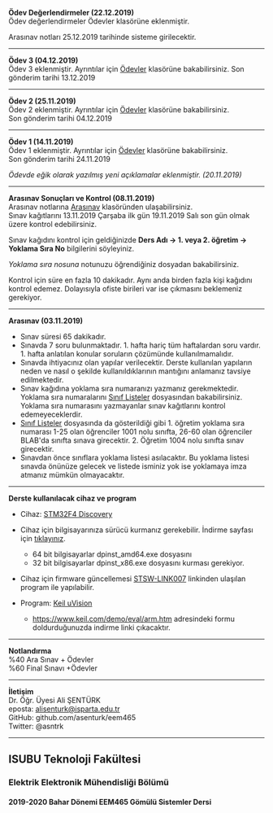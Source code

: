 **Ödev Değerlendirmeler (22.12.2019)**    
Ödev değerlendirmeler Ödevler klasörüne eklenmiştir.

Arasınav notları 25.12.2019 tarihinde sisteme girilecektir.

---

**Ödev 3 (04.12.2019)**   
Ödev 3 eklenmiştir. Ayrıntılar için [Ödevler](./odevler/) klasörüne bakabilirsiniz.
Son gönderim tarihi 13.12.2019


---

**Ödev 2 (25.11.2019)**  
Ödev 2 eklenmiştir. Ayrıntılar için [Ödevler](./odevler/) klasörüne bakabilirsiniz.   
Son gönderim tarihi 04.12.2019 



---

**Ödev 1 (14.11.2019)**   
Ödev 1 eklenmiştir. Ayrıntılar için [Ödevler](./odevler/) klasörüne bakabilirsiniz.   
Son gönderim tarihi 24.11.2019

*Ödevde eğik olarak yazılmış yeni açıklamalar eklenmiştir. (20.11.2019)*


---

**Arasınav Sonuçları ve Kontrol (08.11.2019)**   
Arasınav notlarına [Arasınav](./arasinav/) klasöründen ulaşabilirsiniz.   
Sınav kağıtlarını 13.11.2019 Çarşaba ilk gün 19.11.2019 Salı  son gün olmak üzere kontrol edebilirsiniz.   

Sınav kağıdını kontrol için geldiğinizde **Ders Adı -> 1. veya 2. öğretim -> Yoklama Sıra No** bilgilerini söyleyiniz. 

*Yoklama sıra nosuna* notunuzu öğrendiğiniz dosyadan bakabilirsiniz.  

Kontrol için süre en fazla 10 dakikadır. Aynı anda birden fazla kişi kağıdını kontrol edemez. Dolayısıyla ofiste birileri var ise çıkmasını beklemeniz gerekiyor.


---



**Arasınav (03.11.2019)**     
- Sınav süresi 65 dakikadır.
- Sınavda  7 soru bulunmaktadır. 1. hafta hariç tüm haftalardan soru vardır. 1. hafta anlatılan konular soruların çözümünde kullanılmamalıdır.
- Sınavda ihtiyacınız olan yapılar verilecektir. Derste kullanılan yapıların neden ve nasıl o şekilde kullanıldıklarının mantığını anlamanız tavsiye edilmektedir.
-  Sınav kağıdına yoklama sıra numaranızı yazmanız gerekmektedir. Yoklama sıra numaralarını [Sınıf Listeler](./arasinav/sinif_listeler.txt) dosyasından bakabilirsiniz. Yoklama sıra numarasını yazmayanlar sınav kağıtlarını kontrol edemeyeceklerdir.
- [Sınıf Listeler](./arasinav/sinif_listeler.txt) dosyasında da gösterildiği gibi 1. öğretim yoklama sıra numarası 1-25  olan öğrenciler 1001 nolu sınıfta, 26-60 olan öğrenciler BLAB'da sınıfta sınava girecektir. 2. Öğretim 1004 nolu sınıfta sınav girecektir.
- Sınavdan önce sınıflara yoklama listesi asılacaktır. Bu yoklama listesi sınavda önünüze gelecek ve listede isminiz yok ise yoklamaya imza atmanız mümkün olmayacaktır.


---

**Derste kullanılacak cihaz ve program**

- Cihaz: [STM32F4 Discovery](https://www.st.com/en/evaluation-tools/stm32f4discovery.html)
- Cihaz için bilgisayarınıza sürücü kurmanız gerekebilir. İndirme sayfası için [tıklayınız](https://www.st.com/content/st_com/en/products/development-tools/software-development-tools/stm32-software-development-tools/stm32-utilities/stsw-link009.html). 
  - 64 bit bilgisayarlar dpinst_amd64.exe dosyasını
  - 32 bit bilgisayarlar dpinst_x86.exe dosyasını kurması gerekiyor.
- Cihaz için firmware güncellemesi [STSW-LINK007](https://www.st.com/content/st_com/en/products/development-tools/software-development-tools/stm32-software-development-tools/stm32-programmers/stsw-link007.html) linkinden ulaşılan program ile  yapılabilir.
  

- Program: [Keil uVision](http://www2.keil.com/mdk5/uvision/)
  - https://www.keil.com/demo/eval/arm.htm adresindeki formu doldurduğunuzda indirme linki çıkacaktır.

---

**Notlandırma**    
%40 Ara Sınav   + Ödevler    
%60 Final Sınavı +Ödevler


---

**İletişim**   
Dr. Öğr. Üyesi Ali ŞENTÜRK   
eposta: alisenturk@isparta.edu.tr   
GitHub: github.com/asenturk/eem465   
Twitter: @asntrk

---


## ISUBU Teknoloji Fakültesi
### Elektrik Elektronik Mühendisliği Bölümü
#### 2019-2020 Bahar Dönemi EEM465 Gömülü Sistemler Dersi